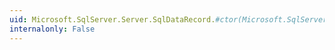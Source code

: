 ```yaml
---
uid: Microsoft.SqlServer.Server.SqlDataRecord.#ctor(Microsoft.SqlServer.Server.SqlMetaData[])
internalonly: False
---
```

